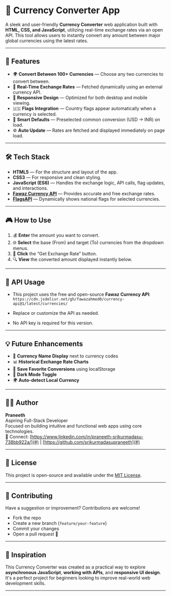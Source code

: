 # 💱 Currency Converter App

A sleek and user-friendly **Currency Converter** web application built with **HTML, CSS, and JavaScript**, utilizing real-time exchange rates via an open API. This tool allows users to instantly convert any amount between major global currencies using the latest rates.

---

## 🚀 Features

- 🌍 **Convert Between 100+ Currencies** — Choose any two currencies to convert between.
- 🔁 **Real-Time Exchange Rates** — Fetched dynamically using an external currency API.
- 📱 **Responsive Design** — Optimized for both desktop and mobile viewing.
- 🇺🇸 **Flags Integration** — Country flags appear automatically when a currency is selected.
- 🧠 **Smart Defaults** — Preselected common conversion (USD → INR) on load.
- ⚙️ **Auto Update** — Rates are fetched and displayed immediately on page load.

---

## 🛠️ Tech Stack

- **HTML5** — For the structure and layout of the app.
- **CSS3** — For responsive and clean styling.
- **JavaScript (ES6)** — Handles the exchange logic, API calls, flag updates, and interactions.
- **[Fawaz Currency API](https://github.com/fawazahmed0/currency-api)** — Provides accurate and free exchange rates.
- **[FlagsAPI](https://flagsapi.com/)** — Dynamically shows national flags for selected currencies.

---

## 🎮 How to Use

1. 💰 **Enter** the amount you want to convert.
2. 🌐 **Select** the base (From) and target (To) currencies from the dropdown menus.
3. 🧮 **Click** the “Get Exchange Rate” button.
4. 🔍 **View** the converted amount displayed instantly below.

---

## 📌 API Usage

- This project uses the free and open-source **Fawaz Currency API**:  
  `https://cdn.jsdelivr.net/gh/fawazahmed0/currency-api@1/latest/currencies/`

- Replace or customize the API as needed.  
- No API key is required for this version.

---

## 💡 Future Enhancements

- 🧾 **Currency Name Display** next to currency codes
- 📊 **Historical Exchange Rate Charts**
- 💾 **Save Favorite Conversions** using localStorage
- 🌙 **Dark Mode Toggle**
- 🌍 **Auto-detect Local Currency**

---

## 👨‍💻 Author

**Praneeth**  
Aspiring Full-Stack Developer  
Focused on building intuitive and functional web apps using core technologies.  
📧 Connect: [https://www.linkedin.com/in/praneeth-srikurmadasu-738bb922a/](#) | [https://github.com/srikurmadasupraneeth](#)

---

## 📜 License

This project is open-source and available under the [MIT License](LICENSE).

---

## 🤝 Contributing

Have a suggestion or improvement? Contributions are welcome!

- Fork the repo
- Create a new branch (`feature/your-feature`)
- Commit your changes
- Open a pull request 🚀

---

## 🧠 Inspiration

This Currency Converter was created as a practical way to explore **asynchronous JavaScript**, **working with APIs**, and **responsive UI design**. It's a perfect project for beginners looking to improve real-world web development skills.

---

